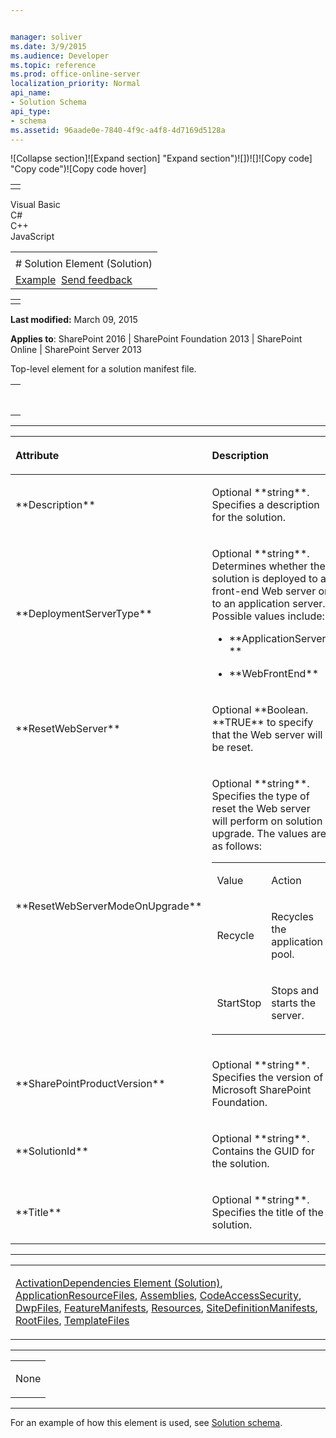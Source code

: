 ```yaml
---


manager: soliver
ms.date: 3/9/2015
ms.audience: Developer
ms.topic: reference
ms.prod: office-online-server
localization_priority: Normal
api_name:
- Solution Schema
api_type:
- schema
ms.assetid: 96aade0e-7840-4f9c-a4f8-4d7169d5128a
---
```


![Collapse
section]![Expand
section] "Expand section")![]()![])![]![]()![Copy
code] "Copy code")![Copy code
hover]
<table>
<tbody>
<tr class="odd">
<td align="left"></td>
</tr>
</tbody>
</table>

Visual Basic  
C\#  
C++  
JavaScript  

<table>
<tbody>
<tr class="odd">
<td align="left"><span id="runningHeaderText"></span></td>
</tr>
<tr class="even">
<td align="left"># Solution Element (Solution)</td>
</tr>
<tr class="odd">
<td align="left"><a href="#exampleToggle">Example</a>  <span id="headfeedbackarea" class="feedbackhead"><a href="javascript:SubmitFeedback(&#39;docthis@Microsoft.com&#39;,&#39;&#39;,&#39;&#39;,&#39;&#39;,&#39;1.0.18082.1225&#39;,&#39;%0\dThank%20you%20for%20your%20feedback.%20The%20developer%20writing%20teams%20use%20your%20feedback%20to%20improve%20documentation.%20While%20we%20are%20reviewing%20your%20feedback,%20we%20may%20send%20you%20e-mail%20to%20ask%20for%20clarification%20or%20feedback%20on%20a%20solution.%20We%20do%20not%20use%20your%20e-mail%20address%20for%20any%20other%20purpose%20and%20we%20delete%20it%20after%20we%20finish%20our%20review.%0\AFor%20further%20information%20about%20the%20privacy%20policies%20of%20Microsoft,%20please%20see%20http://privacy.microsoft.com/en-us/default.aspx.%0\A%0\d&#39;,&#39;Customer%20feedback&#39;);">Send feedback</a></span></td>
</tr>
</tbody>
</table>

<table>
<colgroup>
<col width="100%" />
</colgroup>
<tbody>
<tr class="odd">
<td align="left"></td>
</tr>
</tbody>
</table>

**Last modified:** March 09, 2015

**Applies to**: SharePoint 2016 | SharePoint Foundation 2013 |
SharePoint Online | SharePoint Server 2013

Top-level element for a solution manifest file.

<span codelanguage="other"></span>
<table>
<colgroup>
<col width="100%" />
</colgroup>
<tbody>
<tr class="odd">
<td align="left"><pre><code><Solution 
  Description = string 
  DeploymentServerType = "ApplicationServer" | "WebFrontEnd"
  ResetWebServer = "TRUE" | "FALSE" 
  ResetWebServerModeOnUpgrade = "Recycle" | "StartStop" 
  SharePointProductVersion = string
  SolutionId = string 
  Title = string>
</Solution></code></pre></td>
</tr>
</tbody>
</table>


-----------------------------------------------------------------------------------------------------------------------------------------------------------------------------------------------

<table>
<colgroup>
<col width="50%" />
<col width="50%" />
</colgroup>
<thead>
<tr class="header">
<th align="left"><p>Attribute</p></th>
<th align="left"><p>Description</p></th>
</tr>
</thead>
<tbody>
<tr class="odd">
<td align="left"><p>**Description**</p></td>
<td align="left"><p>Optional **string**. Specifies a description for the solution.</p></td>
</tr>
<tr class="even">
<td align="left"><p>**DeploymentServerType**</p></td>
<td align="left"><p>Optional **string**. Determines whether the solution is deployed to a front-end Web server or to an application server. Possible values include:</p>
<ul>
<li><p>**ApplicationServer **</p></li>
<li><p>**WebFrontEnd**</p></li>
</ul></td>
</tr>
<tr class="odd">
<td align="left"><p>**ResetWebServer**</p></td>
<td align="left"><p>Optional **Boolean</span>. **TRUE** to specify that the Web server will be reset.</p></td>
</tr>
<tr class="even">
<td align="left"><p>**ResetWebServerModeOnUpgrade**</p></td>
<td align="left"><p>Optional **string**. Specifies the type of reset the Web server will perform on solution upgrade. The values are as follows:</p>
<div class="tableSection">
<table>
<colgroup>
<col width="50%" />
<col width="50%" />
</colgroup>
<tbody>
<tr class="odd">
<td align="left"><p>Value</p></td>
<td align="left"><p>Action</p></td>
</tr>
<tr class="even">
<td align="left"><p>Recycle</p></td>
<td align="left"><p>Recycles the application pool.</p></td>
</tr>
<tr class="odd">
<td align="left"><p>StartStop</p></td>
<td align="left"><p>Stops and starts the server.</p></td>
</tr>
</tbody>
</table>
</div></td>
</tr>
<tr class="odd">
<td align="left"><p>**SharePointProductVersion**</p></td>
<td align="left"><p>Optional **string**. Specifies the version of Microsoft SharePoint Foundation.</p></td>
</tr>
<tr class="even">
<td align="left"><p>**SolutionId**</p></td>
<td align="left"><p>Optional **string**. Contains the GUID for the solution.</p></td>
</tr>
<tr class="odd">
<td align="left"><p>**Title**</p></td>
<td align="left"><p>Optional **string**. Specifies the title of the solution.</p></td>
</tr>
</tbody>
</table>


---------------------------------------------------------------------------------------------------------------------------------------------------------------------------------------------------

<table>
<colgroup>
<col width="100%" />
</colgroup>
<tbody>
<tr class="odd">
<td align="left"><p><span sdata="link"><a href="activationdependencies-element-solution.md">ActivationDependencies Element (Solution)</a></span>, <a href="applicationresourcefiles-element-solution.md">ApplicationResourceFiles</a>, <a href="assemblies-element-solutionassemblies.md">Assemblies</a>, <a href="codeaccesssecurity-element-solution.md">CodeAccessSecurity</a>, <a href="dwpfiles-element-solution.md">DwpFiles</a>, <a href="featuremanifests-element-solution.md">FeatureManifests</a>, <a href="resources-element-solution.md">Resources</a>, <a href="sitedefinitionmanifests-element-solution.md">SiteDefinitionManifests</a>, <a href="rootfiles-element-solution.md">RootFiles</a>, <a href="templatefiles-element-solution.md">TemplateFiles</a></p></td>
</tr>
</tbody>
</table>


----------------------------------------------------------------------------------------------------------------------------------------------------------------------------------------------------

<table>
<colgroup>
<col width="100%" />
</colgroup>
<tbody>
<tr class="odd">
<td align="left"><p>None</p></td>
</tr>
</tbody>
</table>


------------------------------------------------------------------------------------------------------------------------------------------------------------------------------------------

For an example of how this element is used, see <span
sdata="link">[Solution
schema](solution-schema.md)</span>.








